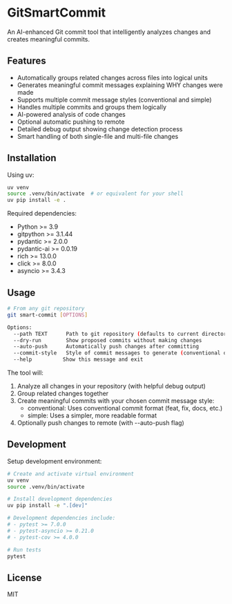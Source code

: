 # GitSmartCommit

An AI-enhanced Git commit tool that intelligently analyzes changes and creates meaningful commits.

## Features

- Automatically groups related changes across files into logical units
- Generates meaningful commit messages explaining WHY changes were made
- Supports multiple commit message styles (conventional and simple)
- Handles multiple commits and groups them logically
- AI-powered analysis of code changes
- Optional automatic pushing to remote
- Detailed debug output showing change detection process
- Smart handling of both single-file and multi-file changes

## Installation

Using uv:

```bash
uv venv
source .venv/bin/activate  # or equivalent for your shell
uv pip install -e .
```

Required dependencies:
- Python >= 3.9
- gitpython >= 3.1.44
- pydantic >= 2.0.0
- pydantic-ai >= 0.0.19
- rich >= 13.0.0
- click >= 8.0.0
- asyncio >= 3.4.3

## Usage

```bash
# From any git repository
git smart-commit [OPTIONS]

Options:
  --path TEXT      Path to git repository (defaults to current directory)
  --dry-run        Show proposed commits without making changes
  --auto-push      Automatically push changes after committing
  --commit-style   Style of commit messages to generate (conventional or simple)
  --help          Show this message and exit
```

The tool will:
1. Analyze all changes in your repository (with helpful debug output)
2. Group related changes together
3. Create meaningful commits with your chosen commit message style:
   - conventional: Uses conventional commit format (feat, fix, docs, etc.)
   - simple: Uses a simpler, more readable format
4. Optionally push changes to remote (with --auto-push flag)

## Development

Setup development environment:

```bash
# Create and activate virtual environment
uv venv
source .venv/bin/activate

# Install development dependencies
uv pip install -e ".[dev]"

# Development dependencies include:
# - pytest >= 7.0.0
# - pytest-asyncio >= 0.21.0
# - pytest-cov >= 4.0.0

# Run tests
pytest
```

## License

MIT